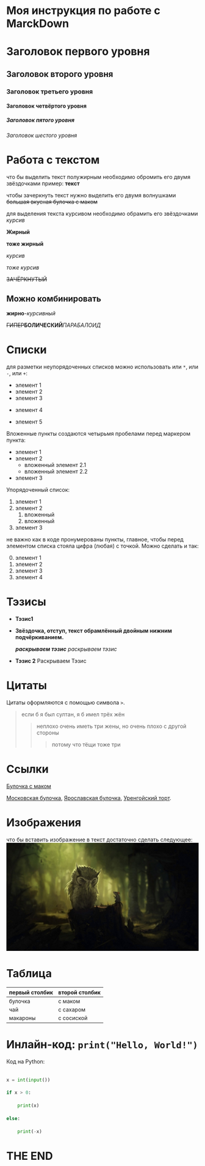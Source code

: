  # Моя инструкция по работе с MarckDown

# Заголовок первого уровня
## Заголовок второго уровня
### Заголовок третьего уровня
#### Заголовок четвёртого уровня
##### Заголовок пятого уровня
###### Заголовок шестого уровня
#
# Работа с текстом

что бы выделить текст полужирным необходимо обромить его двумя звёздочками пример: **текст**

чтобы зачеркнуть текст нужно выделить его двумя волнушками ~~большая вкусная булочка с маком~~

для выделения текста курсивом необходимо обрамить его звёздочками *курсив*

__Жирный__

**тоже жирный**

_курсив_

*тоже курсив*

~~ЗАЧЁРКНУТЫЙ~~

## Можно комбинировать

__жирно__-_курсивный_

~~ГИПЕР~~**БОЛИЧЕСКИЙ***ПАРАБАЛОИД*

# Списки

для разметки неупорядоченных списков можно использовать или `*`, или `-`, или `+`:

- элемент 1
- элемент 2
- элемент 3
* элемент 4
+ элемент 5

Вложенные пункты создаются четырьмя пробелами перед маркером пункта:

* элемент 1
* элемент 2
    * вложенный элемент 2.1
    * вложенный элемент 2.2
* элемент 3

Упорядоченный список:

1. элемент 1
2. элемент 2
    1. вложенный
    2. вложенный
3. элемент 3

не важно как в коде пронумерованы пункты, главное, чтобы перед элементом списка стояла цифра (любая) с точкой. Можно сделать и так:

0. элемент 1
0. элемент 2
0. элемент 3
0. элемент 4

# Тэзисы

* __Тэзис1__  
* __Звёздочка, отступ, текст обрамлённый двойным нижним подчёркиванием.__

    ***раскрываем тэзис*** _раскрываем тэзис_

* __Тэзис 2__   Раскрываем Тэзис


# Цитаты

Цитаты оформляются с помощью символа `>`.

>если б я был султан, я б имел трёх жён
>>неплохо очень иметь три жены, но очень плохо с другой стороны
>>>потому что тёщи тоже три
# Ссылки

[Булочка с маком](https://memepedia.ru/wp-content/uploads/2017/12/hqdefault.jpg)

[Московская булочка][1], [Ярославская булочка][2], [Уренгойский торт][3].

[1]: https://maestro-foods.ru/images/bulochka-moskovskaya.jpg
[2]: https://lh3.googleusercontent.com/proxy/MKqvRWsT2HrQkqh2qtl-D48FFdsUXdEo4_fgJSHyI9zk3nSC6WRV4r5KgCFzQBv8Hhh_WSaqRDIPr4V0hv8Tq-aVYYeGRDUAiQu6dBHJsWRSfqg3nj6Tr7YaNyt1rLl5sjsAbRlyCxag1j9yjJ42Zo6C7of3UAHx3InUn0XrZlJ3xw
[3]: https://lh3.googleusercontent.com/proxy/XbmEmIHSPzZ6F9PlUUqmAAjiMAVpwhVpUbbIXAs2BjI78njcF4kqSYPzh4sH8frwtO0khCm57IxSYJOwg7tuxFHEmuK4JdnvcrXJh-iQ_gSd

# Изображения
что бы вставить изображение в текст достаточно сделать следующее:
![Мудрая сова](sova.jpg)

# 

# Таблица

первый столбик | второй столбик
-------------- | -------------
булочка        | с маком
чай            | с сахаром
макароны       | c сосиской

# Инлайн-код: `print("Hello, World!")`

Код на Python:

```python

x = int(input())

if x > 0:

    print(x)

else:

    print(-x)

``` 

#
# THE END #